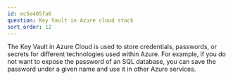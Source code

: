 ```yaml
---
id: ec5e405fa6
question: Key Vault in Azure cloud stack
sort_order: 12
---
```


The Key Vault in Azure Cloud is used to store credentials, passwords, or secrets for different technologies used within Azure. For example, if you do not want to expose the password of an SQL database, you can save the password under a given name and use it in other Azure services.